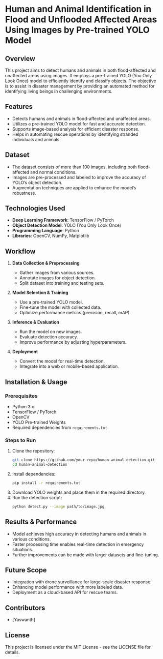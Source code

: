 # Human and Animal Identification in Flood and Unflooded Affected Areas Using Images by Pre-trained YOLO Model

## Overview

This project aims to detect humans and animals in both flood-affected and unaffected areas using images. It employs a pre-trained YOLO (You Only Look Once) model to efficiently identify and classify objects. The objective is to assist in disaster management by providing an automated method for identifying living beings in challenging environments.

## Features

- Detects humans and animals in flood-affected and unaffected areas.
- Utilizes a pre-trained YOLO model for fast and accurate detection.
- Supports image-based analysis for efficient disaster response.
- Helps in automating rescue operations by identifying stranded individuals and animals.

## Dataset

- The dataset consists of more than 100 images, including both flood-affected and normal conditions.
- Images are pre-processed and labeled to improve the accuracy of YOLO’s object detection.
- Augmentation techniques are applied to enhance the model’s robustness.

## Technologies Used

- **Deep Learning Framework**: TensorFlow / PyTorch
- **Object Detection Model**: YOLO (You Only Look Once)
- **Programming Language**: Python
- **Libraries**: OpenCV, NumPy, Matplotlib

## Workflow

1. **Data Collection & Preprocessing**

   - Gather images from various sources.
   - Annotate images for object detection.
   - Split dataset into training and testing sets.

2. **Model Selection & Training**

   - Use a pre-trained YOLO model.
   - Fine-tune the model with collected data.
   - Optimize performance metrics (precision, recall, mAP).

3. **Inference & Evaluation**

   - Run the model on new images.
   - Evaluate detection accuracy.
   - Improve performance by adjusting hyperparameters.

4. **Deployment**

   - Convert the model for real-time detection.
   - Integrate into a web or mobile-based application.

## Installation & Usage

### Prerequisites

- Python 3.x
- TensorFlow / PyTorch
- OpenCV
- YOLO Pre-trained Weights
- Required dependencies from `requirements.txt`

### Steps to Run

1. Clone the repository:
   ```sh
   git clone https://github.com/your-repo/human-animal-detection.git
   cd human-animal-detection
   ```
2. Install dependencies:
   ```sh
   pip install -r requirements.txt
   ```
3. Download YOLO weights and place them in the required directory.
4. Run the detection script:
   ```sh
   python detect.py --image path/to/image.jpg
   ```

## Results & Performance

- Model achieves high accuracy in detecting humans and animals in various conditions.
- Faster processing time enables real-time detection in emergency situations.
- Further improvements can be made with larger datasets and fine-tuning.

## Future Scope

- Integration with drone surveillance for large-scale disaster response.
- Enhancing model performance with more labeled data.
- Deployment as a cloud-based API for rescue teams.

## Contributors

- [Yaswanth]

## License

This project is licensed under the MIT License - see the LICENSE file for details.

